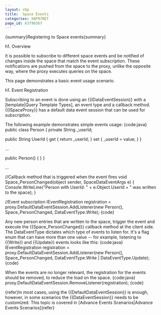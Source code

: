 ```yaml
---
layout: sbp
title:  Space Events
categories: XAP97NET
page_id: 63799367
---
```


{summary}Registering to Space events{summary}

h1. Overview

It is possible to subscribe to different space events and be notified of changes inside the space that match the event subscription. These notifications are pushed from the space to the proxy, unlike the opposite way, where the proxy executes queries on the space.

This page demonstrates a basic event usage scenario.

h1. Event Registration

Subscribing to an event is done using an {{IDataEventSession}} with a [template|Query Template Types], an event type and a callback method. {{ISpaceProxy}} has a default data event session that can be used for subscription.

The following example demonstrates simple events usage:
{code:java}
public class Person
{
  private String _userId;

  public String UserId
  {
    get { return _userId; }
    set { _userId = value; }
  }

  ...

  public Person()
  {
  }
}

...

//Callback method that is triggered when the event fires
void Space_PersonChanged(object sender, SpaceDataEventArgs<Person> e)
{
  Console.WriteLine("Person with UserId: " + e.Object.UserId + " was written to the space);
}

//Event subscription
IEventRegistration registration = proxy.DefaultDataEventSession.AddListener(new Person(),
                                                                            Space_PersonChanged,
                                                                            DataEventType.Write);
{code}

Any new person entries that are written to the space, trigger the event and execute the {{Space_PersonChanged}} callback method at the client side.
The DataEventType dictates which type of events to listen for. It's a flag enum that can have more than one value -- for example, listening to {{Write}} and {{Update}} events looks like this:
{code:java}
IEventRegistration registration = proxy.DefaultDataEventSession.AddListener(new Person(),
                                                                            Space_PersonChanged,
                                                                            DataEventType.Write | DataEventType.Update);
{code}

When the events are no longer relevant, the registration for the events should be removed, to reduce the load on the space.
{code:java}
proxy.DefaultDataEventSession.RemoveListener(registration);
{code}

{refer}In most cases, using the {{DefaultDataEventSession}} is enough, however, in some scenarios the {{DataEventSession}} needs to be customized. This topic is covered in [Advance Events Scenarios|Advance Events Scenarios]{refer}